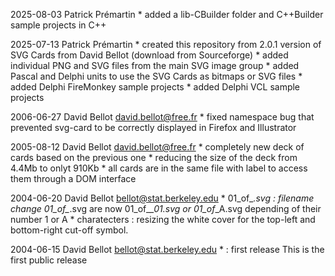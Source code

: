 2025-08-03 Patrick Prémartin
	* added a lib-CBuilder folder and C++Builder sample projects in C++

2025-07-13 Patrick Prémartin
	* created this repository from 2.0.1 version of SVG Cards from David Bellot (download from Sourceforge)
	* added individual PNG and SVG files from the main SVG image group
	* added Pascal and Delphi units to use the SVG Cards as bitmaps or SVG files
	* added Delphi FireMonkey sample projects
	* added Delphi VCL sample projects

2006-06-27 David Bellot <david.bellot@free.fr>
	* fixed namespace bug that prevented svg-card to be correctly displayed in Firefox and Illustrator

2005-08-12  David Bellot <david.bellot@free.fr>
	* completely new deck of cards based on the previous one
	* reducing the size of the deck from 4.4Mb to onlyt 910Kb
	* all cards are in the same file with label to access them through a DOM interface

2004-06-20  David Bellot <bellot@stat.berkeley.edu>
	* 01_of_*.svg : filename change
		01_of_*.svg are now 01_of_*_01.svg or _01_of_*_A.svg depending of their number 1 or A
	* charatecters : resizing the white cover for the top-left and bottom-right cut-off symbol.

2004-06-15  David Bellot <bellot@stat.berkeley.edu>
	* : first release
		This is the first public release
